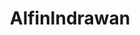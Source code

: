 ---
title: AlfinIndrawan
github: https://github.com/AlfinIndrawan
mode: dark
transition: 1s
score: 73.2
archetype:
- Little Bit of Everything
---